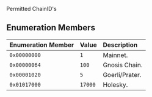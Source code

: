 Permitted ChainID's

## Enumeration Members

| Enumeration Member | Value | Description |
| :------ | :------ | :------ |
| `0x00000000` | `1` | Mainnet. |
| `0x00000064` | `100` | Gnosis Chain. |
| `0x00001020` | `5` | Goerli/Prater. |
| `0x01017000` | `17000` | Holesky. |
